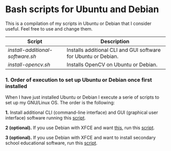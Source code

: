 # Bash scripts for Ubuntu and Debian

This is a compilation of my scripts in Ubuntu or Debian that I consider useful. Feel free to use and change them.

| Script                           | Description                                                    |
|----------------------------------|----------------------------------------------------------------|
| _install-additional-software.sh_ | Installs additional CLI and GUI software for Ubuntu or Debian. |
| _install-opencv.sh_              | Installs OpenCV on Ubuntu or Debian.                           |

### 1. Order of execution to set up Ubuntu or Debian once first installed

When I have just installed Ubuntu or Debian I execute a serie of scripts to set up my GNU/Linux OS. The order is the following:

**1\.** Install additional CLI (command-line interface) and GUI (graphical user interface) software running this [script](https://github.com/milq/scripts-ubuntu-debian/blob/master/scripts/bash/install-additional-software.sh).

**2 (optional).** If you use Debian with XFCE and want [this](http://milq.github.io/things-to-do-just-after-installing-ubuntu-debian/milq-screenshot.png), run this [script](https://github.com/milq/milq/blob/master/scripts/bash/install-numix-xfce-debian.sh).

**3 (optional).** If you use Debian with XFCE and want to install secondary school educational software, run this [script](https://github.com/milq/milq/blob/master/scripts/bash/install-additional-educational-software.sh).
